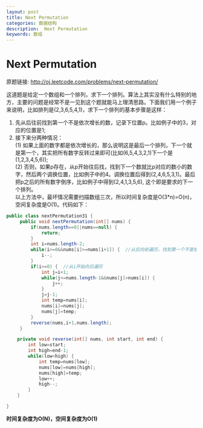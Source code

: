 ```yaml
---
layout: post
title: Next Permutation
categories: 数据结构
description:  Next Permutation
keywords: 数组
---
```


# Next Permutation

原题链接: http://oj.leetcode.com/problems/next-permutation/  

这道题是给定一个数组和一个排列，求下一个排列。算法上其实没有什么特别的地方，主要的问题是经常不是一见到这个题就能马上理清思路。下面我们用一个例子来说明，比如排列是(2,3,6,5,4,1)，求下一个排列的基本步骤是这样：  

1) 先从后往前找到第一个不是依次增长的数，记录下位置p。比如例子中的3，对应的位置是1;  
2) 接下来分两种情况：  
    (1) 如果上面的数字都是依次增长的，那么说明这是最后一个排列，下一个就是第一个，其实把所有数字反转过来即可(比如(6,5,4,3,2,1)下一个是(1,2,3,4,5,6));   
    (2) 否则，如果p存在，从p开始往后找，找到下一个数就比p对应的数小的数字，然后两个调换位置，比如例子中的4。调换位置后得到(2,4,6,5,3,1)。最后把p之后的所有数字倒序，比如例子中得到(2,4,1,3,5,6), 这个即是要求的下一个排列。  
以上方法中，最坏情况需要扫描数组三次，所以时间复杂度是O(3*n)=O(n)，空间复杂度是O(1)。代码如下：  
```java
public class nextPermutation31 {
	 public void nextPermutation(int[] nums) {
		 if(nums.length==0||nums==null) {
			 return;
		 }
		 int i=nums.length-2;
		 while(i>=0&&nums[i]>=nums[i+1]) {  //从后向前遍历，找到第一个不是依次增长的数，记下其下标i
			 i--;
		 }
		 if(i>=0) {  //从i开始向后遍历
			 int j=i+1;
			 while(j<=nums.length-1&&nums[j]>nums[i]) {
				 j++;
			 }
			 j=j-1;
			 int temp=nums[i];
			 nums[i]=nums[j];
			 nums[j]=temp; 
		 }
		 reverse(nums,i+1,nums.length);
	 }

	private void reverse(int[] nums, int start, int end) {
		int low=start;
		int high=end-1;
		while(low<high) {
			int temp=nums[low];
			nums[low]=nums[high];
			nums[high]=temp;
			low++;
			high--;
		}	
	}

}

```  

**时间复杂度为O(N)，空间复杂度为O(1)**
